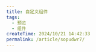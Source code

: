```yaml
---
title: 自定义组件
tags:
  - 预览
  - 组件
createTime: 2024/10/21 14:42:33
permalink: /article/sopudwr7/
---
```


<CustomComponent />
